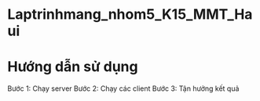 # Laptrinhmang_nhom5_K15_MMT_Haui
# Hướng dẫn sử dụng
Bước 1: Chạy server
Bước 2: Chạy các client
Bước 3: Tận hưởng kết quả
